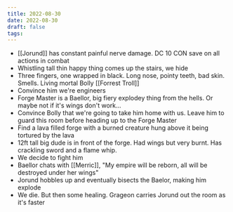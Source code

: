 ```yaml
---
title: 2022-08-30
date: 2022-08-30
draft: false
tags:
---
```

* [[Jorund]] has constant painful nerve damage.  DC 10 CON save on all actions in combat
* Whistling tall thin happy thing comes up the stairs, we hide
* Three fingers, one wrapped in black. Long nose, pointy teeth, bad skin.  Smells. Living mortal Bolly [[Forrest Troll]]
* Convince him we're engineers
* Forge Master is a Baellor, big fiery explodey thing from the hells.  Or maybe not if it's wings don't work... 
* Convince Bolly that we're going to take him home with us.  Leave him to guard this room before heading up to the Forge Master
* Find a lava filled forge with a burned creature hung above it being tortured by the lava
* 12ft tall big dude is in front of the forge.  Had wings but very burnt.  Has crackling sword and a flame whip.
* We decide to fight him
* Baellor chats with [[Merric]], "My empire will be reborn, all will be destroyed under her wings"
* Jorund hobbles up and eventually bisects the Baelor, making him explode
* We die.  But then some healing.  Grageon carries Jorund out the room as it's faster